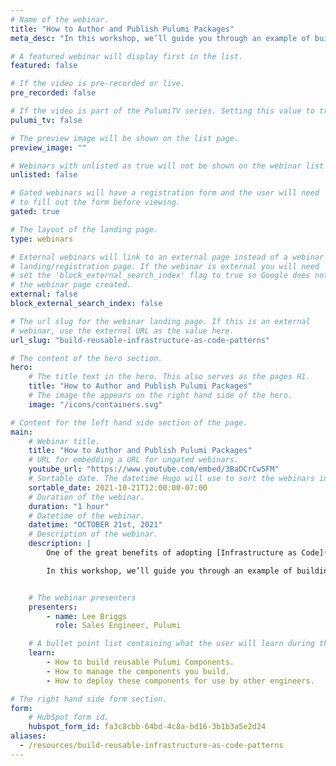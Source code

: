 ```yaml
---
# Name of the webinar.
title: "How to Author and Publish Pulumi Packages"
meta_desc: "In this workshop, we’ll guide you through an example of building a reusable Pulumi component for a hypothetical “production ready application” in Python."

# A featured webinar will display first in the list.
featured: false

# If the video is pre-recorded or live.
pre_recorded: false

# If the video is part of the PulumiTV series. Setting this value to true will list the video in the "PulumiTV" section.
pulumi_tv: false

# The preview image will be shown on the list page.
preview_image: ""

# Webinars with unlisted as true will not be shown on the webinar list
unlisted: false

# Gated webinars will have a registration form and the user will need
# to fill out the form before viewing.
gated: true

# The layout of the landing page.
type: webinars

# External webinars will link to an external page instead of a webinar
# landing/registration page. If the webinar is external you will need
# set the 'block_external_search_index' flag to true so Google does not index
# the webinar page created.
external: false
block_external_search_index: false

# The url slug for the webinar landing page. If this is an external
# webinar, use the external URL as the value here.
url_slug: "build-reusable-infrastructure-as-code-patterns"

# The content of the hero section.
hero:
    # The title text in the hero. This also serves as the pages H1.
    title: "How to Author and Publish Pulumi Packages"
    # The image the appears on the right hand side of the hero.
    image: "/icons/containers.svg"

# Content for the left hand side section of the page.
main:
    # Webinar title.
    title: "How to Author and Publish Pulumi Packages"
    # URL for embedding a URL for ungated webinars.
    youtube_url: "https://www.youtube.com/embed/3BaDCrCw5FM"
    # Sortable date. The datetime Hugo will use to sort the webinars in date order.
    sortable_date: 2021-10-21T12:00:00-07:00
    # Duration of the webinar.
    duration: "1 hour"
    # Datetime of the webinar.
    datetime: "OCTOBER 21st, 2021"
    # Description of the webinar.
    description: |
        One of the great benefits of adopting [Infrastructure as Code](/what-is/what-is-infrastructure-as-code/) is that you can drastically reduce the amount of repetition when declaring your infrastructure. Using familiar languages like Python means you can use functions, loops and object oriented programming paradigms to reduce the boilerplate.

        In this workshop, we’ll guide you through an example of building a reusable Pulumi component for a hypothetical “production ready application” in Python and help you understand how to build reusable abstractions for your infrastructure as code workflow.


    # The webinar presenters
    presenters:
        - name: Lee Briggs
          role: Sales Engineer, Pulumi

    # A bullet point list containing what the user will learn during the webinar.
    learn:
        - How to build reusable Pulumi Components.
        - How to manage the components you build.
        - How to deploy these components for use by other engineers.

# The right hand side form section.
form:
    # HubSpot form id.
    hubspot_form_id: fa3c8cbb-64bd-4c8a-bd16-3b1b3a5e2d24
aliases:
  - /resources/build-reusable-infrastructure-as-code-patterns
---
```

